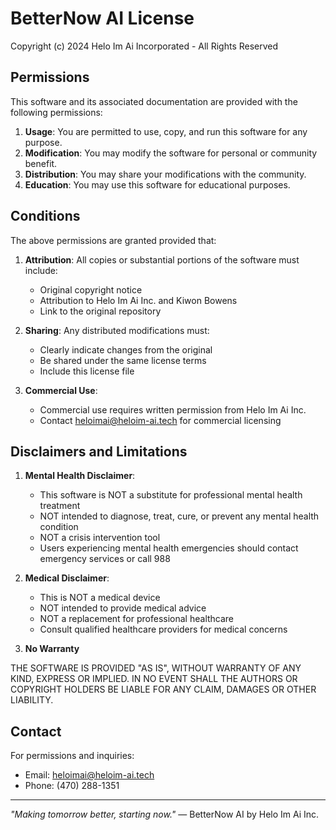 # BetterNow AI License

Copyright (c) 2024 Helo Im Ai Incorporated - All Rights Reserved

## Permissions

This software and its associated documentation are provided with the following permissions:

1. **Usage**: You are permitted to use, copy, and run this software for any purpose.
2. **Modification**: You may modify the software for personal or community benefit.
3. **Distribution**: You may share your modifications with the community.
4. **Education**: You may use this software for educational purposes.

## Conditions

The above permissions are granted provided that:

1. **Attribution**: All copies or substantial portions of the software must include:
   - Original copyright notice
   - Attribution to Helo Im Ai Inc. and Kiwon Bowens
   - Link to the original repository

2. **Sharing**: Any distributed modifications must:
   - Clearly indicate changes from the original
   - Be shared under the same license terms
   - Include this license file

3. **Commercial Use**: 
   - Commercial use requires written permission from Helo Im Ai Inc.
   - Contact heloimai@heloim-ai.tech for commercial licensing

## Disclaimers and Limitations

1. **Mental Health Disclaimer**:
   - This software is NOT a substitute for professional mental health treatment
   - NOT intended to diagnose, treat, cure, or prevent any mental health condition
   - NOT a crisis intervention tool
   - Users experiencing mental health emergencies should contact emergency services or call 988

2. **Medical Disclaimer**:
   - This is NOT a medical device
   - NOT intended to provide medical advice
   - NOT a replacement for professional healthcare
   - Consult qualified healthcare providers for medical concerns

3. **No Warranty**

THE SOFTWARE IS PROVIDED "AS IS", WITHOUT WARRANTY OF ANY KIND, EXPRESS OR IMPLIED. IN NO EVENT SHALL THE AUTHORS OR COPYRIGHT HOLDERS BE LIABLE FOR ANY CLAIM, DAMAGES OR OTHER LIABILITY.

## Contact

For permissions and inquiries:
- Email: heloimai@heloim-ai.tech
- Phone: (470) 288-1351

---

*"Making tomorrow better, starting now."*
— BetterNow AI by Helo Im Ai Inc.